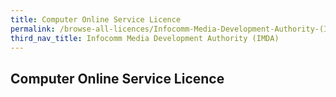 ```yaml
---
title: Computer Online Service Licence
permalink: /browse-all-licences/Infocomm-Media-Development-Authority-(IMDA)/Computer-Online-Service-Licence
third_nav_title: Infocomm Media Development Authority (IMDA)
---
```

## Computer Online Service Licence
